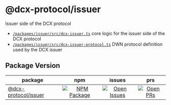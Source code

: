 # @dcx-protocol/issuer

Issuer side of the DCX protocol
- [`/packages/issuer/src/dcx-issuer.ts`](/packages/issuer/src/handlers.ts) core logic for the issuer side of the DCX protocol
- [`/packages/issuer/src/dcx-issuer-protocol.ts`](/packages/issuer/src/dcx-issuer-protocol.ts) DWN protocol definition used by the DCX issuer


## Package Version

|                   package                      |                             npm                           |                               issues                            |                               prs                            |
| ---------------------------------------------- | :-------------------------------------------------------: | :-------------------------------------------------------------: | :----------------------------------------------------------: |
| [@dcx-protocol/issuer](/packages/issuer/)      | [![NPM Package][issuer-npm-badge]][issuer-npm-link]       | [![Open Issues][issuer-issues-badge]][issuer-issues-link]       | [![Open PRs][issuer-pulls-badge]][issuer-pulls-link]         |

[issuer-npm-badge]: https://img.shields.io/npm/v/@dcx-protocol/issuer.svg?&color=green&santize=true
[issuer-npm-link]: https://www.npmjs.com/package/@dcx-protocol/issuer
[issuer-issues-badge]: https://img.shields.io/github/issues/TBD54566975/incubation-dcx/package:%20issuer?label=issues
[issuer-issues-link]: https://github.com/TBD54566975/incubation-dcx/issues?q=is%3Aopen+is%3Aissue+label%3A%22package%3A+issuer%22
[issuer-pulls-badge]: https://img.shields.io/github/issues-pr/TBD54566975/incubation-dcx/package%3A%20issuer?label=PRs
[issuer-pulls-link]: https://github.com/TBD54566975/incubation-dcx/pulls?q=is%3Aopen+is%3Apr+label%3A%22package%3A+issuer%22